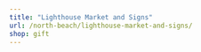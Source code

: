 ```yaml
---
title: "Lighthouse Market and Signs"
url: /north-beach/lighthouse-market-and-signs/
shop: gift
---
```

